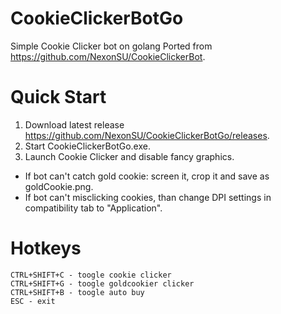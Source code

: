 # CookieClickerBotGo
Simple Cookie Clicker bot on golang
Ported from https://github.com/NexonSU/CookieClickerBot.

# Quick Start
1) Download latest release https://github.com/NexonSU/CookieClickerBotGo/releases.
2) Start CookieClickerBotGo.exe.
3) Launch Cookie Clicker and disable fancy graphics.
* If bot can't catch gold cookie: screen it, crop it and save as goldCookie.png.
* If bot can't misclicking cookies, than change DPI settings in compatibility tab to "Application".
# Hotkeys
```
CTRL+SHIFT+C - toogle cookie clicker
CTRL+SHIFT+G - toogle goldcookier clicker
CTRL+SHIFT+B - toogle auto buy
ESC - exit
```